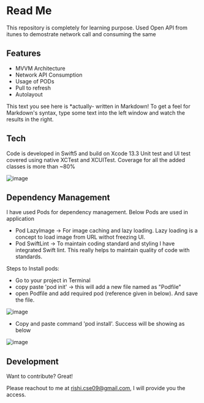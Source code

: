 # Read Me

This repository is completely for learning purpose. Used Open API from itunes to demostrate network call and consuming the same


## Features

- MVVM Architecture
- Network API Consumption
- Usage of PODs
- Pull to refresh
- Autolayout


This text you see here is *actually- written in Markdown! To get a feel
for Markdown's syntax, type some text into the left window and
watch the results in the right.

## Tech

Code is developed in Swift5 and build on Xcode 13.3
Unit test and UI test covered using native XCTest and XCUITest. Coverage for all the added classes is more than ~80%

![image](https://user-images.githubusercontent.com/61456703/160666124-1aa7b1cc-5822-469b-a169-ef9a91d8a1d4.png)


## Dependency Management
I have used Pods for dependency management. Below Pods are used in application
- Pod LazyImage -> For image caching and lazy loading. Lazy loading is a concept to load image from URL withot freezing UI.
- Pod SwiftLint -> To maintain coding standard and styling I have integrated Swift lint. This really helps to maintain quality of code with standards.

Steps to Install pods:
- Go to your project in Terminal
- copy paste 'pod init' -> this will add a new file named as "Podfile"
- open Podfile and add required pod (reference given in below). And save the file.

![image](https://user-images.githubusercontent.com/61456703/160667386-842979dd-c166-4984-9f9d-708fee1f808a.png)


- Copy and paste command 'pod install'. Success will be showing as below 

![image](https://user-images.githubusercontent.com/61456703/160667490-36222690-89fd-46ff-92f4-c5b6d8fd1d9b.png)



## Development

Want to contribute? Great!

Please reachout to me at rishi.cse09@gmail.com, I will provide you the access. 
